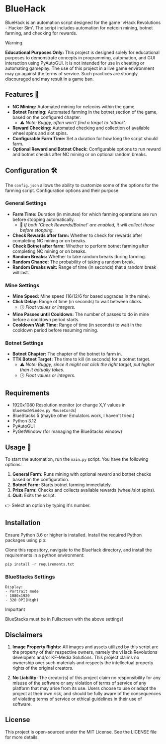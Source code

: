 # BlueHack

BlueHack is an automation script designed for the game 'vHack Revolutions - Hacker Sim'. The script includes automation for netcoin mining, botnet farming, and checking for rewards.

> [!WARNING]
> **Educational Purposes Only:** This project is designed solely for educational purposes to demonstrate concepts in programming, automation, and GUI interaction using PyAutoGUI. It is not intended for use in cheating or automating gameplay. The use of this project in a live game environment may go against the terms of service. Such practices are strongly discouraged and may result in a game ban.

## Features 🌟
 
- **NC Mining:** Automated mining for netcoins within the game.
- **Botnet Farming:** Automated farming in the botnet section of the game, based on the configured chapter.
  - ⚠️ *Note: Buggy, often won't find a target to 'attack'.*
- **Reward Checking:** Automated checking and collection of available wheel spins and slot spins.
- **Configurable Farm Time:** Set a duration for how long the script should farm.
- **Optional Reward and Botnet Check:** Configurable options to run reward and botnet checks after NC mining or on optional random breaks.

## Configuration 🛠️

The `config.json` allows the ability to customize some of the options for the farming script. Configuration options and their purpose:

### General Settings

- **Farm Time:** Duration (in minutes) for which farming operations are run before stopping automatically.
  - 🔄 *If both 'Check Rewards/Botnet' are enabled, it will collect those before stopping.*
- **Check Rewards after farm:** Whether to check for rewards after completing NC mining or on breaks.
- **Check Botnet after farm:** Whether to perform botnet farming after completing NC mining or on breaks.
- **Random Breaks:** Whether to take random breaks during farming.
- **Random Chance:** The probability of taking a random break.
- **Random Breaks wait:** Range of time (in seconds) that a random break will last.

### Mine Settings

- **Mine Speed:** Mine speed (16/12/6 for based upgrades in the mine).
- **Click Delay:** Range of time (in seconds) to wait between clicks.
  - 🕒 *Float values or integers.*
- **Mine Passes until Cooldown:** The number of passes to do in mine before a cooldown period starts.
- **Cooldown Wait Time:** Range of time (in seconds) to wait in the cooldown period before resuming mining.

### Botnet Settings

- **Botnet Chapter:** The chapter of the botnet to farm in.
- **TTK Botnet Target:** The time to kill (in seconds) for a botnet target.
  - ⚠️ *Note: Buggy, since it might not click the right target, put higher than it actually takes.*
  - 🕒 *Float values or integers.*

## Requirements

- 1920x1080 Resolution monitor (or change X,Y values in `BlueHackWindow.py MouseCords`)
- BlueStacks 5 (maybe other Emulators work, I haven't tried.)
- Python 3.12
- PyAutoGUI
- PyGetWindow (for managing the BlueStacks window)

## Usage 📖

To start the automation, run the `main.py` script. You have the following options:

1. **General Farm:** Runs mining with optional reward and botnet checks based on the configuration.
2. **Botnet Farm:** Starts botnet farming immediately.
3. **Prize Farm:** Checks and collects available rewards (wheel/slot spins).
4. **Quit:** Exits the script.

👉 Select an option by typing it's number.

## Installation

Ensure Python 3.6 or higher is installed. Install the required Python packages using pip:

Clone this repository, navigate to the BlueHack directory, and install the requirements in a python environment:

```
pip install -r requirements.txt
```

### BlueStacks Settings
```
Display:
- Portrait mode
- 1080x1920
- 320 DPI(High)
```
> [!IMPORTANT] 
> BlueStacks must be in Fullscreen with the above settings!

## Disclaimers

1. **Image Property Rights:** All images and assets utilized by this script are the property of their respective owners, namely the vHack Revolutions developers and/or KF-Media Solutions. This project claims no ownership over such materials and respects the intellectual property rights of the original creators.
   
2. **No Liability:** The creator(s) of this project claim no responsibility for any misuse of the software or any violation of terms of service of any platform that may arise from its use. Users choose to use or adapt the project at their own risk, and should be fully aware of the consequences of violating terms of service or ethical guidelines in their use of software.
   
## License

This project is open-sourced under the MIT License. See the LICENSE file for more details.

